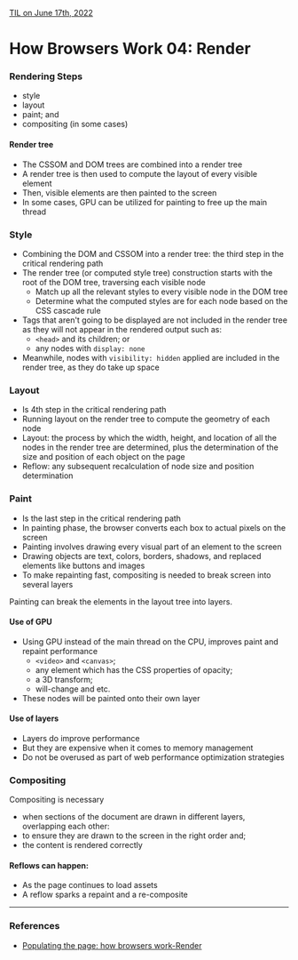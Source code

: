 [TIL on June 17th, 2022](../../TIL/2022/06/06-17-2022.md)
# **How Browsers Work 04: Render**

### Rendering Steps
- style
- layout
- paint; and
- compositing (in some cases)

#### Render tree
- The CSSOM and DOM trees are combined into a render tree
- A render tree is then used to compute the layout of every visible element
- Then, visible elements are then painted to the screen
- In some cases, GPU can be utilized for painting to free up the main thread

### Style
- Combining the DOM and CSSOM into a render tree: the third step in the critical rendering path
- The render tree (or computed style tree) construction starts with the root of the DOM tree, traversing each visible node
  * Match up all the relevant styles to every visible node in the DOM tree
  * Determine what the computed styles are for each node based on the CSS cascade rule
- Tags that aren't going to be displayed are not included in the render tree as they will not appear in the rendered output such as:
  * `<head>` and its children; or
  * any nodes with `display: none`
- Meanwhile, nodes with `visibility: hidden` applied are included in the render tree, as they do take up space

### Layout
- Is 4th step in the critical rendering path
- Running layout on the render tree to compute the geometry of each node
- Layout: the process by which the width, height, and location of all the nodes in the render tree are determined, plus the determination of the size and position of each object on the page
- Reflow: any subsequent recalculation of node size and position determination

### Paint
- Is the last step in the critical rendering path
- In painting phase, the browser converts each box to actual pixels on the screen
- Painting involves drawing every visual part of an element to the screen
- Drawing objects are text, colors, borders, shadows, and replaced elements like buttons and images
- To make repainting fast, compositing is needed to break screen into several layers

Painting can break the elements in the layout tree into layers.

#### Use of GPU
- Using GPU instead of the main thread on the CPU, improves paint and repaint performance
  * `<video>` and `<canvas>`;
  * any element which has the CSS properties of opacity;
  * a 3D transform;
  * will-change and etc.
- These nodes will be painted onto their own layer

#### Use of layers
- Layers do improve performance
- But they are expensive when it comes to memory management
- Do not be overused as part of web performance optimization strategies

### Compositing
Compositing is necessary
- when sections of the document are drawn in different layers, overlapping each other:
- to ensure they are drawn to the screen in the right order and;
- the content is rendered correctly

#### Reflows can happen:
- As the page continues to load assets
- A reflow sparks a repaint and a re-composite

___

### References
- [Populating the page: how browsers work-Render](https://developer.mozilla.org/en-US/docs/Web/Performance/How_browsers_work#render)